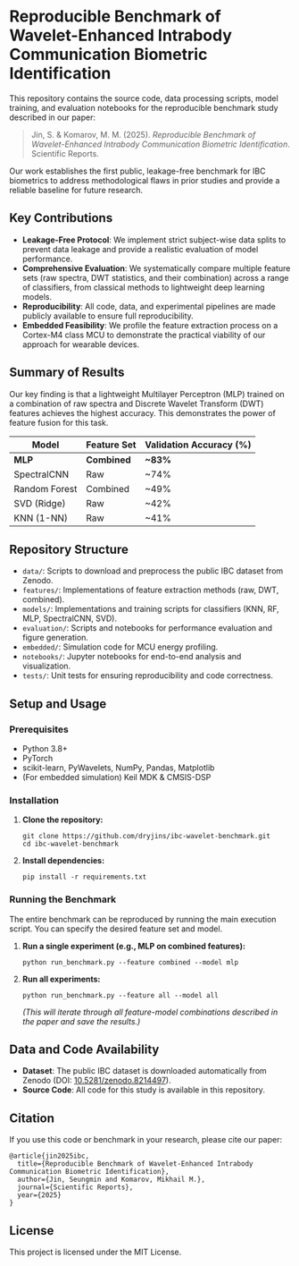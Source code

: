 # Reproducible Benchmark of Wavelet-Enhanced Intrabody Communication Biometric Identification

This repository contains the source code, data processing scripts, model training, and evaluation notebooks for the reproducible benchmark study described in our paper:

> Jin, S. & Komarov, M. M. (2025). *Reproducible Benchmark of Wavelet-Enhanced Intrabody Communication Biometric Identification*. Scientific Reports.

Our work establishes the first public, leakage-free benchmark for IBC biometrics to address methodological flaws in prior studies and provide a reliable baseline for future research.

## Key Contributions
- **Leakage-Free Protocol**: We implement strict subject-wise data splits to prevent data leakage and provide a realistic evaluation of model performance.
- **Comprehensive Evaluation**: We systematically compare multiple feature sets (raw spectra, DWT statistics, and their combination) across a range of classifiers, from classical methods to lightweight deep learning models.
- **Reproducibility**: All code, data, and experimental pipelines are made publicly available to ensure full reproducibility.
- **Embedded Feasibility**: We profile the feature extraction process on a Cortex-M4 class MCU to demonstrate the practical viability of our approach for wearable devices.

## Summary of Results

Our key finding is that a lightweight Multilayer Perceptron (MLP) trained on a combination of raw spectra and Discrete Wavelet Transform (DWT) features achieves the highest accuracy. This demonstrates the power of feature fusion for this task.

| Model        | Feature Set | Validation Accuracy (%) |
|--------------|-------------|-------------------------|
| **MLP**      | **Combined**| **~83%**                |
| SpectralCNN  | Raw         | ~74%                    |
| Random Forest| Combined    | ~49%                    |
| SVD (Ridge)  | Raw         | ~42%                    |
| KNN (1-NN)   | Raw         | ~41%                    |

## Repository Structure

- `data/`: Scripts to download and preprocess the public IBC dataset from Zenodo.
- `features/`: Implementations of feature extraction methods (raw, DWT, combined).
- `models/`: Implementations and training scripts for classifiers (KNN, RF, MLP, SpectralCNN, SVD).
- `evaluation/`: Scripts and notebooks for performance evaluation and figure generation.
- `embedded/`: Simulation code for MCU energy profiling.
- `notebooks/`: Jupyter notebooks for end-to-end analysis and visualization.
- `tests/`: Unit tests for ensuring reproducibility and code correctness.

## Setup and Usage

### Prerequisites
- Python 3.8+
- PyTorch
- scikit-learn, PyWavelets, NumPy, Pandas, Matplotlib
- (For embedded simulation) Keil MDK & CMSIS-DSP

### Installation
1.  **Clone the repository:**
    ```
    git clone https://github.com/dryjins/ibc-wavelet-benchmark.git
    cd ibc-wavelet-benchmark
    ```
2.  **Install dependencies:**
    ```
    pip install -r requirements.txt
    ```

### Running the Benchmark
The entire benchmark can be reproduced by running the main execution script. You can specify the desired feature set and model.

1.  **Run a single experiment (e.g., MLP on combined features):**
    ```
    python run_benchmark.py --feature combined --model mlp
    ```
2.  **Run all experiments:**
    ```
    python run_benchmark.py --feature all --model all
    ```
    *(This will iterate through all feature-model combinations described in the paper and save the results.)*

## Data and Code Availability

- **Dataset**: The public IBC dataset is downloaded automatically from Zenodo (DOI: [10.5281/zenodo.8214497](https://doi.org/10.5281/zenodo.8214497)).
- **Source Code**: All code for this study is available in this repository.

## Citation

If you use this code or benchmark in your research, please cite our paper:
```
@article{jin2025ibc,
  title={Reproducible Benchmark of Wavelet-Enhanced Intrabody Communication Biometric Identification},
  author={Jin, Seungmin and Komarov, Mikhail M.},
  journal={Scientific Reports},
  year={2025}
}
```

## License
This project is licensed under the MIT License.
```
